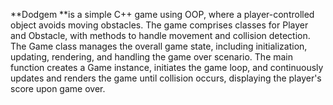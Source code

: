 **Dodgem **is a simple C++ game using OOP, where a player-controlled object avoids moving obstacles. The game comprises classes for Player and Obstacle, with methods to handle movement and collision detection. The Game class manages the overall game state, including initialization, updating, rendering, and handling the game over scenario. The main function creates a Game instance, initiates the game loop, and continuously updates and renders the game until collision occurs, displaying the player's score upon game over.
